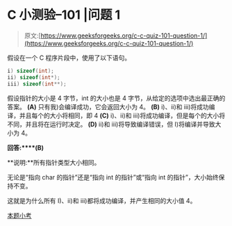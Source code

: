 # C 小测验–101 |问题 1

> 原文:[https://www.geeksforgeeks.org/c-c-quiz-101-question-1/](https://www.geeksforgeeks.org/c-c-quiz-101-question-1/)

假设在一个 C 程序片段中，使用了以下语句。

```cpp
i) sizeof(int);
ii) sizeof(int*);
iii) sizeof(int**);
```

假设指针的大小是 4 字节，int 的大小也是 4 字节，从给定的选项中选出最正确的答案。
**(A)** 只有我)会编译成功，它会返回大小为 4。
**(B)** i)、ii)和 iii)将成功编译，并且每个的大小将相同，即 4
**(C)** i)、ii)和 iii)将成功编译，但是每个的大小将不同，并且将在运行时决定。
**(D)** ii)和 iii)将导致编译错误，但 I)将编译并导致大小为 4。

**回答:****(B)**

**说明:**所有指针类型大小相同。

无论是“指向 char 的指针”还是“指向 int 的指针”或“指向 int 的指针”，大小始终保持不变。

这就是为什么所有 I)、ii)和 iii)都将成功编译，并产生相同的大小值 4。

[本题小考](https://www.geeksforgeeks.org/c-quiz-101-gq/)